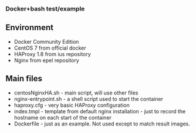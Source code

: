 ### Docker+bash test/example

## Environment

- Docker Community Edition
- CentOS 7 from official docker
- HAProxy 1.8 from ius repository
- Nginx from epel repository

## Main files

- centosNginxHA.sh - main script, will use other files
- nginx-entrypoint.sh - a shell script used to start the container
- haproxy.cfg - very basic HAProxy configuration
- index.tmpl - template from default nginx installation - just to 
        record the hostname on each start of the container
- Dockerfile - just as an example. Not used except to match result images.
